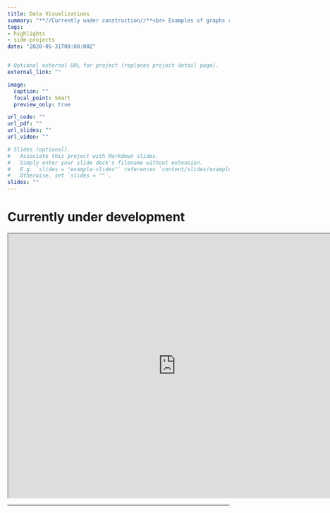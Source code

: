 ```yaml
---
title: Data Visualizations
summary: "**//Currently under construction//**<br> Examples of graphs created using Python and MATLAB, and their source codes"
tags:
- highlights
- side-projects
date: "2020-05-31T00:00:00Z"


# Optional external URL for project (replaces project detail page).
external_link: ""

image:
  caption: ""
  focal_point: Smart
  preview_only: true

url_code: ""
url_pdf: ""
url_slides: ""
url_video: ""

# Slides (optional).
#   Associate this project with Markdown slides.
#   Simply enter your slide deck's filename without extension.
#   E.g. `slides = "example-slides"` references `content/slides/example-slides.md`.
#   Otherwise, set `slides = ""`.
slides: ""
---
```

# Currently under development

</div><iframe src="https://editor.p5js.org/jeon11/embed/w2Ugnl4dR" width="760" height="600">Image Reconstruction using Perlin Noise</iframe>


---
<br>
